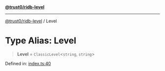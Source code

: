[**@trust0/ridb-level**](../README.md)

***

[@trust0/ridb-level](../README.md) / Level

# Type Alias: Level

> **Level** = `ClassicLevel`\<`string`, `string`\>

Defined in: [index.ts:40](https://github.com/trust0-project/RIDB/blob/104aa2879acd25a4cc9a5ad43a4aff29b2b5117a/packages/ridb-level/src/index.ts#L40)
